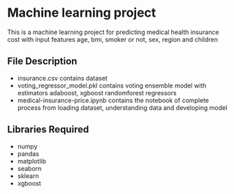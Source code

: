 # Machine learning project 
This is a machine learning project for predicting medical health insurance cost with input features age, bmi, smoker or not, sex, region and children

## File Description 
- insurance.csv contains dataset
- voting_regressor_model.pkl contains voting ensemble model with estimators adaboost, xgboost randomforest regressors
- medical-insurance-price.ipynb contains the notebook of complete process from loading dataset, understanding data and developing model

## Libraries Required
- numpy
- pandas
- matplotlib
- seaborn
- sklearn
- xgboost
